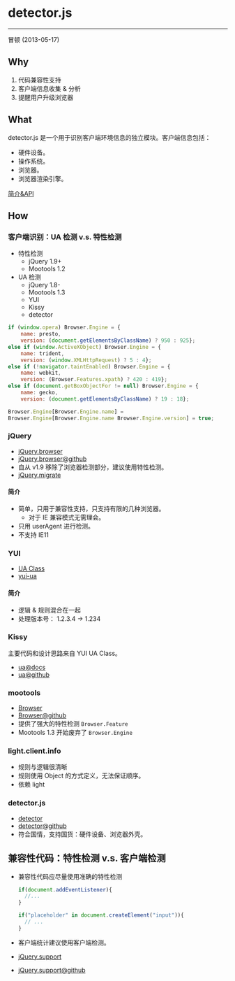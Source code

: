 
# detector.js

----

冒顿 (2013-05-17)

## Why

1. 代码兼容性支持
2. 客户端信息收集 & 分析
2. 提醒用户升级浏览器


## What

detector.js 是一个用于识别客户端环境信息的独立模块。客户端信息包括：

* 硬件设备。
* 操作系统。
* 浏览器。
* 浏览器渲染引擎。

[简介&API](https://github.com/aralejs/detector)

## How

### 客户端识别：UA 检测 v.s. 特性检测

* 特性检测
    * jQuery 1.9+
    * Mootools 1.2
* UA 检测
    * jQuery 1.8-
    * Mootools 1.3
    * YUI
    * Kissy
    * detector

```js
if (window.opera) Browser.Engine = {
    name: presto,
    version: (document.getElementsByClassName) ? 950 : 925};
else if (window.ActiveXObject) Browser.Engine = {
    name: trident,
    version: (window.XMLHttpRequest) ? 5 : 4};
else if (!navigator.taintEnabled) Browser.Engine = {
    name: webkit,
    version: (Browser.Features.xpath) ? 420 : 419};
else if (document.getBoxObjectFor != null) Browser.Engine = {
    name: gecko,
    version: (document.getElementsByClassName) ? 19 : 18};

Browser.Engine[Browser.Engine.name] =
Browser.Engine[Browser.Engine.name Browser.Engine.version] = true;
```



### jQuery

* [jQuery.browser](http://api.jquery.com/jQuery.browser/)
* [jQuery.browser@github](https://github.com/jquery/jquery/blob/1.8-stable/src/deprecated.js)
* 自从 v1.9 移除了浏览器检测部分，建议使用特性检测。
* [jQuery.migrate](https://github.com/jquery/jquery-migrate)

#### 简介

* 简单，只用于兼容性支持，只支持有限的几种浏览器。
    * 对于 IE 兼容模式无需理会。
* 只用 userAgent 进行检测。
* 不支持 IE11

### YUI

* [UA Class](http://yuilibrary.com/yui/docs/api/classes/UA.html)
* [yui-ua](https://github.com/yui/yui3/blob/master/src/yui/js/yui-ua.js)

#### 简介

* 逻辑 & 规则混合在一起
* 处理版本号： 1.2.3.4 -> 1.234

### Kissy

主要代码和设计思路来自 YUI UA Class。

* [ua@docs](http://docs.kissyui.com/docs/html/api/core/ua/)
* [ua@github](https://github.com/kissyteam/kissy/blob/1.3.0/src/seed/src/ua.js)

### mootools

* [Browser](http://mootools.net/docs/core/Browser/Browser)
* [Browser@github](https://github.com/mootools/mootools-core/blob/master/Source/Browser/Browser.js)
* 提供了强大的特性检测 `Browser.Feature`
* Mootools 1.3 开始废弃了 `Browser.Engine`

### light.client.info

* 规则与逻辑很清晰
* 规则使用 Object 的方式定义，无法保证顺序。
* 依赖 light

### detector.js

* [detector](http://aralejs.org/detector/)
* [detector@github](https://github.com/aralejs/detector)
* 符合国情，支持国货：硬件设备、浏览器外壳。


## 兼容性代码：特性检测 v.s. 客户端检测

* 兼容性代码应尽量使用准确的特性检测

    ```js
    if(document.addEventListener){
      //...
    }

    if("placeholder" in document.createElement("input")){
      // ...
    }
    ```
* 客户端统计建议使用客户端检测。
* [jQuery.support](http://api.jquery.com/jQuery.support/)
* [jQuery.support@github](https://github.com/jquery/jquery/blob/master/src/support.js)
